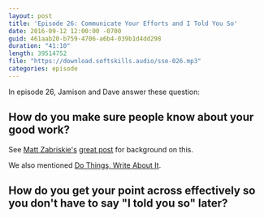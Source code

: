 ```yaml
---
layout: post
title: 'Episode 26: Communicate Your Efforts and I Told You So'
date: 2016-09-12 12:00:00 -0700
guid: 461aab20-b759-4706-a6b4-039b1d4dd298
duration: "41:10"
length: 39514752
file: "https://download.softskills.audio/sse-026.mp3"
categories: episode
---
```


In episode 26, Jamison and  Dave answer these question:

## How do you make sure people know about your good work?

See [Matt Zabriskie's](https://twitter.com/mzabriskie) [great post](http://www.mattzabriskie.com/blog/communicate-your-efforts) for background on this.

We also mentioned [Do Things, Write About It](http://mdswanson.com/blog/2013/08/11/write-things-tell-people.html).



## How do you get your point across effectively so you don't have to say "I told you so" later?

